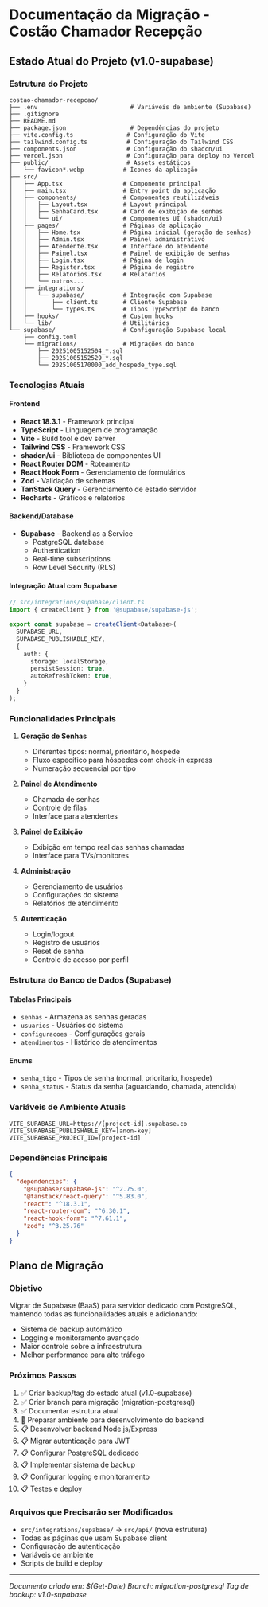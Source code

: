 # Documentação da Migração - Costão Chamador Recepção

## Estado Atual do Projeto (v1.0-supabase)

### Estrutura do Projeto

```
costao-chamador-recepcao/
├── .env                          # Variáveis de ambiente (Supabase)
├── .gitignore
├── README.md
├── package.json                  # Dependências do projeto
├── vite.config.ts               # Configuração do Vite
├── tailwind.config.ts           # Configuração do Tailwind CSS
├── components.json              # Configuração do shadcn/ui
├── vercel.json                  # Configuração para deploy no Vercel
├── public/                      # Assets estáticos
│   └── favicon*.webp           # Ícones da aplicação
├── src/
│   ├── App.tsx                 # Componente principal
│   ├── main.tsx                # Entry point da aplicação
│   ├── components/             # Componentes reutilizáveis
│   │   ├── Layout.tsx          # Layout principal
│   │   ├── SenhaCard.tsx       # Card de exibição de senhas
│   │   └── ui/                 # Componentes UI (shadcn/ui)
│   ├── pages/                  # Páginas da aplicação
│   │   ├── Home.tsx            # Página inicial (geração de senhas)
│   │   ├── Admin.tsx           # Painel administrativo
│   │   ├── Atendente.tsx       # Interface do atendente
│   │   ├── Painel.tsx          # Painel de exibição de senhas
│   │   ├── Login.tsx           # Página de login
│   │   ├── Register.tsx        # Página de registro
│   │   ├── Relatorios.tsx      # Relatórios
│   │   └── outros...
│   ├── integrations/
│   │   └── supabase/           # Integração com Supabase
│   │       ├── client.ts       # Cliente Supabase
│   │       └── types.ts        # Tipos TypeScript do banco
│   ├── hooks/                  # Custom hooks
│   └── lib/                    # Utilitários
└── supabase/                   # Configuração Supabase local
    ├── config.toml
    └── migrations/             # Migrações do banco
        ├── 20251005152504_*.sql
        ├── 20251005152529_*.sql
        └── 20251005170000_add_hospede_type.sql
```

### Tecnologias Atuais

#### Frontend
- **React 18.3.1** - Framework principal
- **TypeScript** - Linguagem de programação
- **Vite** - Build tool e dev server
- **Tailwind CSS** - Framework CSS
- **shadcn/ui** - Biblioteca de componentes UI
- **React Router DOM** - Roteamento
- **React Hook Form** - Gerenciamento de formulários
- **Zod** - Validação de schemas
- **TanStack Query** - Gerenciamento de estado servidor
- **Recharts** - Gráficos e relatórios

#### Backend/Database
- **Supabase** - Backend as a Service
  - PostgreSQL database
  - Authentication
  - Real-time subscriptions
  - Row Level Security (RLS)

#### Integração Atual com Supabase
```typescript
// src/integrations/supabase/client.ts
import { createClient } from '@supabase/supabase-js';

export const supabase = createClient<Database>(
  SUPABASE_URL, 
  SUPABASE_PUBLISHABLE_KEY,
  {
    auth: {
      storage: localStorage,
      persistSession: true,
      autoRefreshToken: true,
    }
  }
);
```

### Funcionalidades Principais

1. **Geração de Senhas**
   - Diferentes tipos: normal, prioritário, hóspede
   - Fluxo específico para hóspedes com check-in express
   - Numeração sequencial por tipo

2. **Painel de Atendimento**
   - Chamada de senhas
   - Controle de filas
   - Interface para atendentes

3. **Painel de Exibição**
   - Exibição em tempo real das senhas chamadas
   - Interface para TVs/monitores

4. **Administração**
   - Gerenciamento de usuários
   - Configurações do sistema
   - Relatórios de atendimento

5. **Autenticação**
   - Login/logout
   - Registro de usuários
   - Reset de senha
   - Controle de acesso por perfil

### Estrutura do Banco de Dados (Supabase)

#### Tabelas Principais
- `senhas` - Armazena as senhas geradas
- `usuarios` - Usuários do sistema
- `configuracoes` - Configurações gerais
- `atendimentos` - Histórico de atendimentos

#### Enums
- `senha_tipo` - Tipos de senha (normal, prioritario, hospede)
- `senha_status` - Status da senha (aguardando, chamada, atendida)

### Variáveis de Ambiente Atuais
```env
VITE_SUPABASE_URL=https://[project-id].supabase.co
VITE_SUPABASE_PUBLISHABLE_KEY=[anon-key]
VITE_SUPABASE_PROJECT_ID=[project-id]
```

### Dependências Principais
```json
{
  "dependencies": {
    "@supabase/supabase-js": "^2.75.0",
    "@tanstack/react-query": "^5.83.0",
    "react": "^18.3.1",
    "react-router-dom": "^6.30.1",
    "react-hook-form": "^7.61.1",
    "zod": "^3.25.76"
  }
}
```

## Plano de Migração

### Objetivo
Migrar de Supabase (BaaS) para servidor dedicado com PostgreSQL, mantendo todas as funcionalidades atuais e adicionando:
- Sistema de backup automático
- Logging e monitoramento avançado
- Maior controle sobre a infraestrutura
- Melhor performance para alto tráfego

### Próximos Passos
1. ✅ Criar backup/tag do estado atual (v1.0-supabase)
2. ✅ Criar branch para migração (migration-postgresql)
3. ✅ Documentar estrutura atual
4. 🔄 Preparar ambiente para desenvolvimento do backend
5. 📋 Desenvolver backend Node.js/Express
6. 📋 Migrar autenticação para JWT
7. 📋 Configurar PostgreSQL dedicado
8. 📋 Implementar sistema de backup
9. 📋 Configurar logging e monitoramento
10. 📋 Testes e deploy

### Arquivos que Precisarão ser Modificados
- `src/integrations/supabase/` → `src/api/` (nova estrutura)
- Todas as páginas que usam Supabase client
- Configuração de autenticação
- Variáveis de ambiente
- Scripts de build e deploy

---
*Documento criado em: $(Get-Date)*
*Branch: migration-postgresql*
*Tag de backup: v1.0-supabase*